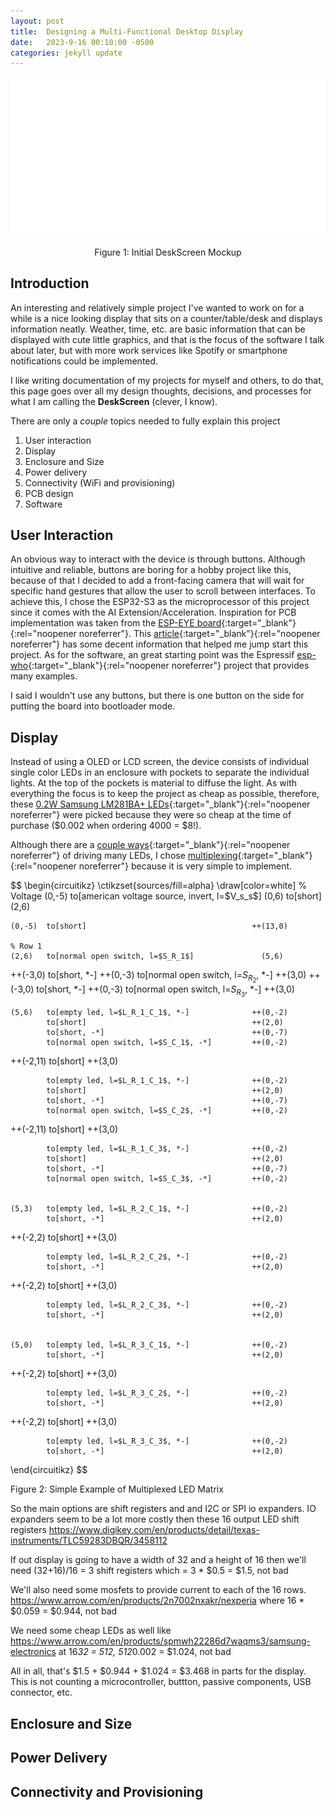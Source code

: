 ```yaml
---
layout: post
title:  Designing a Multi-Functional Desktop Display
date:   2023-9-16 00:10:00 -0500
categories: jekyll update
---
```


![image tooltip here](/assets/2023-9-16-Multi-Function-Desk-Display/MockupDrawing.svg)
<center >Figure 1: Initial DeskScreen Mockup</center>

## Introduction

An interesting and relatively simple project I've wanted to work on for a while is a nice looking display that sits on a counter/table/desk and displays information neatly. Weather, time, etc. are basic information that can be displayed with cute little graphics, and that is the focus of the software I talk about later, but with more work services like Spotify or smartphone notifications could be implemented.

I like writing documentation of my projects for myself and others, to do that, this page goes over all my design thoughts, decisions, and processes for what I am calling the **DeskScreen** (clever, I know).

There are only a _couple_ topics needed to fully explain this project
1. User interaction
2. Display
3. Enclosure and Size
4. Power delivery
5. Connectivity (WiFi and provisioning)
6. PCB design
7. Software


## User Interaction
An obvious way to interact with the device is through buttons. Although intuitive and reliable, buttons are boring for a hobby project like this, because of that I decided to add a front-facing camera that will wait for specific hand gestures that allow the user to scroll between interfaces. To achieve this, I chose the ESP32-S3 as the microprocessor of this project since it comes with the AI Extension/Acceleration. Inspiration for PCB implementation was taken from the [ESP-EYE board](https://github.com/espressif/esp-who/blob/master/docs/en/get-started/ESP32-S3-EYE_Getting_Started_Guide.md#11-overview){:target="_blank"}{:rel="noopener noreferrer"}. This [article](https://blog.espressif.com/hand-gesture-recognition-on-esp32-s3-with-esp-deep-learning-176d7e13fd37){:target="_blank"}{:rel="noopener noreferrer"} has some decent information that helped me jump start this project. As for the software, an great starting point was the Espressif [esp-who](https://github.com/espressif/esp-who){:target="_blank"}{:rel="noopener noreferrer"} project that provides many examples.

I said I wouldn't use any buttons, but there is one button on the side for putting the board into bootloader mode.


## Display
Instead of using a OLED or LCD screen, the device consists of individual single color LEDs in an enclosure with pockets to separate the individual lights. At the top of the pockets is material to diffuse the light. As with everything the focus is to keep the project as cheap as possible, therefore, these [0.2W Samsung LM281BA+ LEDs](https://www.arrow.com/en/products/spmwh22286d7waqms3/samsung-electronics){:target="_blank"}{:rel="noopener noreferrer"} were picked because they were so cheap at the time of purchase ($0.002 when ordering 4000 = $8!). 

Although there are a [couple ways](https://electronics.stackexchange.com/questions/11046/how-can-i-control-many-leds-with-just-a-few-pins-on-my-micro){:target="_blank"}{:rel="noopener noreferrer"} of driving many LEDs, I chose [multiplexing](http://lednique.com/display-technology/multiplexed-display/){:target="_blank"}{:rel="noopener noreferrer"} because it is very simple to implement.


<p class="center">
$$
\begin{circuitikz}
    \ctikzset{sources/fill=alpha}
    \draw[color=white]
    % Voltage
    (0,-5)  to[american voltage source, invert, l=$V_s_s$]  (0,6)
            to[short]                                       (2,6)

    (0,-5)  to[short]                                     ++(13,0)

    % Row 1
    (2,6)   to[normal open switch, l=$S_R_1$]               (5,6)
  ++(-3,0)  to[short, *-]                                 ++(0,-3)
            to[normal open switch, l=$S_R_2$, *-]         ++(3,0)
  ++(-3,0)  to[short, *-]                                 ++(0,-3)
            to[normal open switch, l=$S_R_3$, *-]         ++(3,0)

    (5,6)   to[empty led, l=$L_R_1_C_1$, *-]              ++(0,-2)
            to[short]                                     ++(2,0)
            to[short, -*]                                 ++(0,-7)
            to[normal open switch, l=$S_C_1$, -*]         ++(0,-2)
  ++(-2,11) to[short]                                     ++(3,0)

            to[empty led, l=$L_R_1_C_1$, *-]              ++(0,-2)
            to[short]                                     ++(2,0)
            to[short, -*]                                 ++(0,-7)
            to[normal open switch, l=$S_C_2$, -*]         ++(0,-2)
  ++(-2,11) to[short]                                     ++(3,0)

            to[empty led, l=$L_R_1_C_3$, *-]              ++(0,-2)
            to[short]                                     ++(2,0)
            to[short, -*]                                 ++(0,-7)
            to[normal open switch, l=$S_C_3$, -*]         ++(0,-2)

    
    (5,3)   to[empty led, l=$L_R_2_C_1$, *-]              ++(0,-2)
            to[short, -*]                                 ++(2,0)
  ++(-2,2)  to[short]                                     ++(3,0)

            to[empty led, l=$L_R_2_C_2$, *-]              ++(0,-2)
            to[short, -*]                                 ++(2,0)
  ++(-2,2)  to[short]                                     ++(3,0)

            to[empty led, l=$L_R_2_C_3$, *-]              ++(0,-2)
            to[short, -*]                                 ++(2,0)
    

    (5,0)   to[empty led, l=$L_R_3_C_1$, *-]              ++(0,-2)
            to[short, -*]                                 ++(2,0)
  ++(-2,2)  to[short]                                     ++(3,0)

            to[empty led, l=$L_R_3_C_2$, *-]              ++(0,-2)
            to[short, -*]                                 ++(2,0)
  ++(-2,2)  to[short]                                     ++(3,0)

            to[empty led, l=$L_R_3_C_3$, *-]              ++(0,-2)
            to[short, -*]                                 ++(2,0)
\end{circuitikz}
$$
</p>
<p class="center">Figure 2: Simple Example of Multiplexed LED Matrix</p>


So the main options are shift registers and and I2C or SPI io expanders. IO expanders seem to be a lot more costly then these 16 output LED shift registers https://www.digikey.com/en/products/detail/texas-instruments/TLC59283DBQR/3458112

If out display is going to have a width of 32 and a height of 16 then we'll need (32+16)/16 = 3 shift registers which = 3 * $0.5 = $1.5, not bad

We'll also need some mosfets to provide current to each of the 16 rows. https://www.arrow.com/en/products/2n7002nxakr/nexperia where 16 * $0.059 = $0.944, not bad

We need some cheap LEDs as well like https://www.arrow.com/en/products/spmwh22286d7waqms3/samsung-electronics at 16*32 = 512, 512*0.002 = $1.024, not bad

All in all, that's $1.5 + $0.944 + $1.024 = $3.468 in parts for the display. This is not counting a microcontroller, buttton, passive components, USB connector, etc.


## Enclosure and Size

## Power Delivery

## Connectivity and Provisioning
